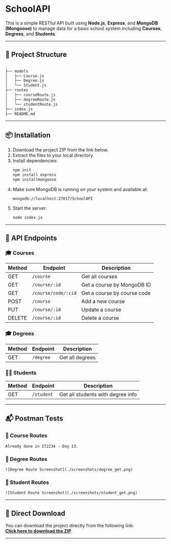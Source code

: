 
# SchoolAPI

This is a simple RESTful API built using **Node.js**, **Express**, and **MongoDB (Mongoose)** to manage data for a basic school system including **Courses**, **Degrees**, and **Students**.

---

## 📁 Project Structure

```bash
.
├── models
│   ├── Course.js
│   ├── Degree.js
│   └── Student.js
├── routes
│   ├── courseRoute.js
│   ├── degreeRoute.js
│   └── studentRoute.js
├── index.js
├── README.md
```

---

## 📦 Installation

1. Download the project ZIP from the link below.
2. Extract the files to your local directory.
3. Install dependencies:
   ```bash
   npm init
   npm install express
   npm installmongoose
   ```
4. Make sure MongoDB is running on your system and available at:
   ```
   mongodb://localhost:27017/SchoolAPI
   ```
5. Start the server:
   ```bash
   node index.js
   ```

---

## 🚀 API Endpoints

### 🎓 Courses

| Method | Endpoint             | Description                  |
|--------|----------------------|------------------------------|
| GET    | `/course`            | Get all courses              |
| GET    | `/course/:id`        | Get a course by MongoDB ID   |
| GET    | `/course/code/:cid`  | Get a course by course code  |
| POST   | `/course`            | Add a new course             |
| PUT    | `/course/:id`        | Update a course              |
| DELETE | `/course/:id`        | Delete a course              |

### 🎓 Degrees

| Method | Endpoint   | Description         |
|--------|------------|---------------------|
| GET    | `/degree`  | Get all degrees     |

### 👨‍🎓 Students

| Method | Endpoint   | Description                         |
|--------|------------|-------------------------------------|
| GET    | `/student` | Get all students with degree info   |

---

## 📬 Postman Tests

### 📸 Course Routes
```
Already done in IT2234 - Day 13. 
```

### 📸 Degree Routes
```
![Degree Route Screenshot](./screenshots/degree_get.png)
```

### 📸 Student Routes
```
![Student Route Screenshot](./screenshots/student_get.png)
```

---

## 🔗 Direct Download

You can download the project directly from the following link:  
**[Click here to download the ZIP](./SchoolAPI.zip)**

---